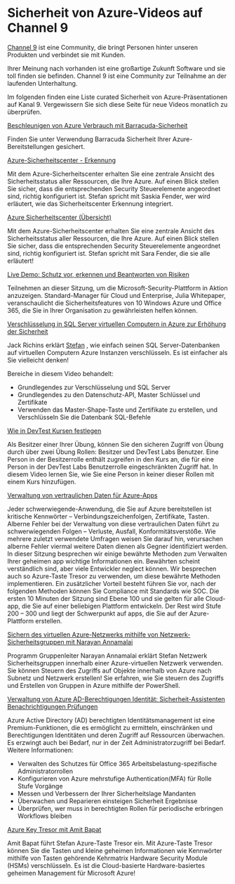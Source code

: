 <properties
   pageTitle="Sicherheit von Azure-Videos auf Channel 9 | Microsoft Azure"
   description="Der Artikel enthält eine curated Liste der Sicherheit von Azure Präsentationen auf Kanal 9. Channel 9 ist eine Community, die der Benutzer eine Verbindung herstellt, die unseren Produkten für die Personen hinter unseren Produkten verwenden."
   services="security"
   documentationCenter="na"
   authors="TomShinder"
   manager="MBaldwin"
   editor="TomSh"/>

<tags
   ms.service="security"
   ms.devlang="na"
   ms.topic="article"
   ms.tgt_pltfrm="na"
   ms.workload="na"
   ms.date="08/09/2016"
   ms.author="terrylan"/>

# <a name="azure-security-videos-on-channel-9"></a>Sicherheit von Azure-Videos auf Channel 9

[Channel 9](https://channel9.msdn.com/) ist eine Community, die bringt Personen hinter unseren Produkten und verbindet sie mit Kunden.

Ihrer Meinung nach vorhanden ist eine großartige Zukunft Software und sie toll finden sie befinden. Channel 9 ist eine Community zur Teilnahme an der laufenden Unterhaltung.

Im folgenden finden eine Liste curated Sicherheit von Azure-Präsentationen auf Kanal 9. Vergewissern Sie sich diese Seite für neue Videos monatlich zu überprüfen.

[Beschleunigen von Azure Verbrauch mit Barracuda-Sicherheit](https://channel9.msdn.com/events/Microsoft-Azure-Marketplace-ISV-Solutions-Webinar-Series/Webinar-1-Accelerating-Azure-Consumption-with-Barracuda-Security/Webinar-1-Accelerating-Azure-Consumption-with-Barracuda-Security)

Finden Sie unter Verwendung Barracuda Sicherheit Ihrer Azure-Bereitstellungen gesichert.

[Azure-Sicherheitscenter - Erkennung](https://channel9.msdn.com/Shows/Azure-Friday/Azure-Security-Center-Threat-Detection)

Mit dem Azure-Sicherheitscenter erhalten Sie eine zentrale Ansicht des Sicherheitsstatus aller Ressourcen, die Ihre Azure. Auf einen Blick stellen Sie sicher, dass die entsprechenden Security Steuerelemente angeordnet sind, richtig konfiguriert ist. Stefan spricht mit Saskia Fender, wer wird erläutert, wie das Sicherheitscenter Erkennung integriert.

[Azure Sicherheitscenter (Übersicht)](https://channel9.msdn.com/Shows/Azure-Friday/Azure-Security-Center-Overview)

Mit dem Azure-Sicherheitscenter erhalten Sie eine zentrale Ansicht des Sicherheitsstatus aller Ressourcen, die Ihre Azure. Auf einen Blick stellen Sie sicher, dass die entsprechenden Security Steuerelemente angeordnet sind, richtig konfiguriert ist. Stefan spricht mit Sara Fender, die sie alle erläutert!

[Live Demo: Schutz vor, erkennen und Beantworten von Risiken](https://channel9.msdn.com/events/Virtual-Security-Summit/Virtual-Security-Summit-2016/Live-Demo-Protecting-against-Detecting-and-Responding-to-Threats)

Teilnehmen an dieser Sitzung, um die Microsoft-Security-Plattform in Aktion anzuzeigen. Standard-Manager für Cloud und Enterprise, Julia Whitepaper, veranschaulicht die Sicherheitsfeatures von 10 Windows Azure und Office 365, die Sie in Ihrer Organisation zu gewährleisten helfen können.

[Verschlüsselung in SQL Server virtuellen Computern in Azure zur Erhöhung der Sicherheit](https://channel9.msdn.com/Shows/Azure-Friday/Encryption-in-SQL-Azure-for-better-security)

Jack Richins erklärt [Stefan](https://channel9.msdn.com/Niners/Glucose) , wie einfach seinen SQL Server-Datenbanken auf virtuellen Computern Azure Instanzen verschlüsseln. Es ist einfacher als Sie vielleicht denken!

Bereiche in diesem Video behandelt:

- Grundlegendes zur Verschlüsselung und SQL Server
- Grundlegendes zu den Datenschutz-API, Master Schlüssel und Zertifikate
- Verwenden das Master-Shape-Taste und Zertifikate zu erstellen, und Verschlüsseln Sie die Datenbank SQL-Befehle

[Wie in DevTest Kursen festlegen](https://channel9.msdn.com/Blogs/Windows-Azure/How-to-set-security-in-your-DevTest-Lab)

Als Besitzer einer Ihrer Übung, können Sie den sicheren Zugriff von Übung durch über zwei Übung Rollen: Besitzer und DevTest Labs Benutzer. Eine Person in der Besitzerrolle enthält zugreifen in den Kurs an, die für eine Person in der DevTest Labs Benutzerrolle eingeschränkten Zugriff hat. In diesem Video lernen Sie, wie Sie eine Person in keiner dieser Rollen mit einem Kurs hinzufügen.

[Verwaltung von vertraulichen Daten für Azure-Apps](https://channel9.msdn.com/events/Build/2016/P456)

Jeder schwerwiegende-Anwendung, die Sie auf Azure bereitstellen ist kritische Kennwörter – Verbindungszeichenfolgen, Zertifikate, Tasten. Alberne Fehler bei der Verwaltung von diese vertraulichen Daten führt zu schwerwiegenden Folgen – Verluste, Ausfall, Konformitätsverstöße. Wie mehrere zuletzt verwendete Umfragen weisen Sie darauf hin, verursachen alberne Fehler viermal weitere Daten dienen als Gegner identifiziert werden. In dieser Sitzung besprechen wir einige bewährte Methoden zum Verwalten Ihrer geheimen app wichtige Informationen ein. Bewährten scheint verständlich sind, aber viele Entwickler neglect können. Wir besprechen auch so Azure-Taste Tresor zu verwenden, um diese bewährte Methoden implementieren. Ein zusätzlicher Vorteil besteht führen Sie vor, nach der folgenden Methoden können Sie Compliance mit Standards wie SOC. Die ersten 10 Minuten der Sitzung sind Ebene 100 und sie gelten für alle Cloud-app, die Sie auf einer beliebigen Plattform entwickeln. Der Rest wird Stufe 200 – 300 und liegt der Schwerpunkt auf apps, die Sie auf der Azure-Plattform erstellen.

[Sichern des virtuellen Azure-Netzwerks mithilfe von Netzwerk-Sicherheitsgruppen mit Narayan Annamalai](https://channel9.msdn.com/Shows/Azure-Friday/Sucruing-your-Azure-Virtual-Network-using-Network-ACLs-with-Narayan-Annamalai)

Programm Gruppenleiter Narayan Annamalai erklärt Stefan Netzwerk Sicherheitsgruppen innerhalb einer Azure-virtuellen Netzwerk verwenden. Sie können Steuern des Zugriffs auf Objekte innerhalb von Azure nach Subnetz und Netzwerk erstellen! Sie erfahren, wie Sie steuern des Zugriffs und Erstellen von Gruppen in Azure mithilfe der PowerShell.

[Verwaltung von Azure AD-Berechtigungen Identität: Sicherheit-Assistenten Benachrichtigungen Prüfungen](https://channel9.msdn.com/Series/Azure-Active-Directory-Videos-Demos/Azure-AD-Privileged-Identity-Management-Security-Wizard-Alerts-Reviews)

Azure Active Directory (AD) berechtigten Identitätsmanagement ist eine Premium-Funktionen, die es ermöglicht zu ermitteln, einschränken und Berechtigungen Identitäten und deren Zugriff auf Ressourcen überwachen. Es erzwingt auch bei Bedarf, nur in der Zeit Administratorzugriff bei Bedarf. Weitere Informationen:

- Verwalten des Schutzes für Office 365 Arbeitsbelastung-spezifische Administratorrollen
- Konfigurieren von Azure mehrstufige Authentication(MFA) für Rolle Stufe Vorgänge
- Messen und Verbessern der Ihrer Sicherheitslage Mandanten
- Überwachen und Reparieren einsteigen Sicherheit Ergebnisse
- Überprüfen, wer muss in berechtigten Rollen für periodische erbringen Workflows bleiben

[Azure Key Tresor mit Amit Bapat](https://channel9.msdn.com/Shows/Azure-Friday/Azure-Key-Vault-with-Amit-Bapat)

Amit Bapat führt Stefan Azure-Taste Tresor ein. Mit Azure-Taste Tresor können Sie die Tasten und kleine geheimen Informationen wie Kennwörter mithilfe von Tasten gehörende Kehrmatrix Hardware Security Module (HSMs) verschlüsseln. Es ist die Cloud-basierte Hardware-basiertes geheimen Management für Microsoft Azure!
